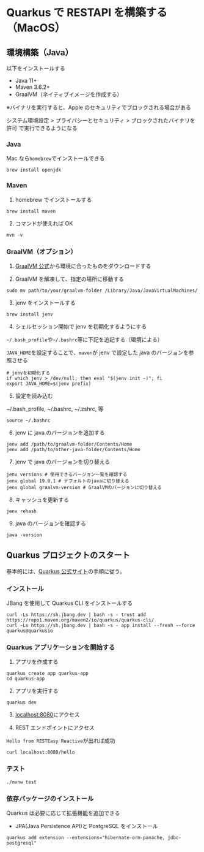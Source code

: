 # Quarkus で RESTAPI を構築する（MacOS）

## 環境構築（Java）

以下をインストールする

-   Java 11+
-   Maven 3.6.2+
-   GraalVM（ネイティブイメージを作成する）

※バイナリを実行すると、Apple のセキュリティでブロックされる場合がある

システム環境設定 > プライバシーとセキュリティ > ブロックされたバイナリを許可 で実行できるようになる

### Java

Mac なら`homebrew`でインストールできる

```
brew install openjdk
```

### Maven

1. homebrew でインストールする

```
brew install maven
```

2. コマンドが使えれば OK

```
mvn -v
```

### GraalVM（オプション）

1. [GraalVM 公式](https://www.graalvm.org/downloads/)から環境に合ったものをダウンロードする

2. GraalVM を解凍して、指定の場所に移動する

```
sudo mv path/to/your/graalvm-folder /Library/Java/JavaVirtualMachines/
```

3. jenv をインストールする

```
brew install jenv
```

4. シェルセッション開始で jenv を初期化するようにする

`~/.bash_profile`や`~/.bashrc`等に下記を追記する（環境による）

`JAVA_HOME`を設定することで、`maven`が jenv で設定した java のバージョンを参照させる

```.bashrc
# jenvを初期化する
if which jenv > /dev/null; then eval "$(jenv init -)"; fi
export JAVA_HOME=$(jenv prefix)
```

5. 設定を読み込む

~/.bash_profile, ~/.bashrc, ~/.zshrc, 等

```
source ~/.bashrc
```

6. jenv に java のバージョンを追加する

```
jenv add /path/to/graalvm-folder/Contents/Home
jenv add /path/to/other-java-folder/Contents/Home
```

7. jenv で java のバージョンを切り替える

```
jenv versions # 使用できるバージョン一覧を確認する
jenv global 19.0.1 # デフォルトのjavaに切り替える
jenv global graalvm-version # GraalVMのバージョンに切り替える
```

8. キャッシュを更新する

```
jenv rehash
```

9. java のバージョンを確認する

```
java -version
```

## Quarkus プロジェクトのスタート

基本的には、[Quarkus 公式サイト](https://ja.quarkus.io/)の手順に従う。

### インストール

JBang を使用して Quarkus CLI をインストールする

```
curl -Ls https://sh.jbang.dev | bash -s - trust add https://repo1.maven.org/maven2/io/quarkus/quarkus-cli/
curl -Ls https://sh.jbang.dev | bash -s - app install --fresh --force quarkus@quarkusio
```

### Quarkus アプリケーションを開始する

1. アプリを作成する

```
quarkus create app quarkus-app
cd quarkus-app
```

2. アプリを実行する

```
quarkus dev
```

3. [localhost:8080](http://localhost:8080)にアクセス

4. REST エンドポイントにアクセス

`Hello from RESTEasy Reactive`が出れば成功

```
curl localhost:8080/hello
```

### テスト

```
./mvnw test
```

### 依存パッケージのインストール

Quarkus は必要に応じて拡張機能を追加できる

-   JPA(Java Persistence API)と PostgreSQL をインストール

```
quarkus add extension --extensions="hibernate-orm-panache, jdbc-postgresql"
```
